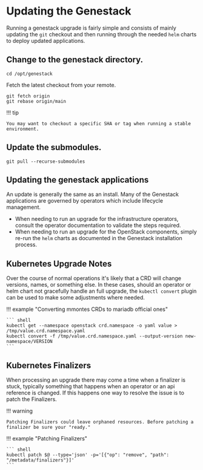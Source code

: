 # Updating the Genestack

Running a genestack upgrade is fairly simple and consists of mainly updating the `git` checkout and then running through the needed `helm` charts to deploy updated applications.

## Change to the genestack directory.

``` shell
cd /opt/genestack
```

Fetch the latest checkout from your remote.

``` shell
git fetch origin
git rebase origin/main
```

!!! tip

    You may want to checkout a specific SHA or tag when running a stable environment.

## Update the submodules.

``` shell
git pull --recurse-submodules
```

## Updating the genestack applications

An update is generally the same as an install. Many of the Genestack applications are governed by operators which include lifecycle management.

* When needing to run an upgrade for the infrastructure operators, consult the operator documentation to validate the steps required.
* When needing to run an upgrade for the OpenStack components, simply re-run the `helm` charts as documented in the Genestack installation process.

## Kubernetes Upgrade Notes

Over the course of normal operations it's likely that a CRD will change versions, names, or something else. In these cases, should an operator or helm chart not gracefully handle an full upgrade, the `kubectl convert` plugin can be used to make some adjustments where needed.

!!! example "Converting mmontes CRDs to mariadb official ones"

    ``` shell
    kubectl get --namespace openstack crd.namespace -o yaml value > /tmp/value.crd.namespace.yaml
    kubectl convert -f /tmp/value.crd.namespace.yaml --output-version new-namespace/VERSION
    ```

## Kubernetes Finalizers

When processing an upgrade there may come a time when a finalizer is stuck, typically something that happens when an operator or an api reference is changed. If this happens one way to resolve the issue is to patch the Finalizers.

!!! warning

    Patching Finalizers could leave orphaned resources. Before patching a finalizer be sure your "ready."

!!! example "Patching Finalizers"

    ``` shell
    kubectl patch $@ --type='json' -p='[{"op": "remove", "path": "/metadata/finalizers"}]'
    ```
